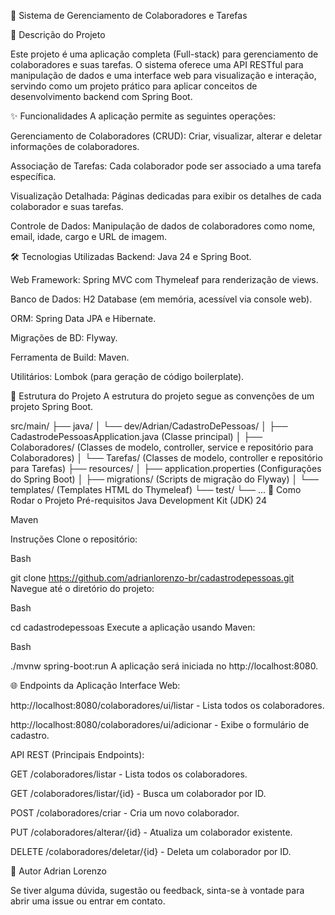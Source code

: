 🚀 Sistema de Gerenciamento de Colaboradores e Tarefas

📝 Descrição do Projeto

Este projeto é uma aplicação completa (Full-stack) para gerenciamento de colaboradores e suas tarefas. O sistema oferece uma API RESTful para manipulação de dados e uma interface web para visualização e interação, servindo como um projeto prático para aplicar conceitos de desenvolvimento backend com Spring Boot.

✨ Funcionalidades
A aplicação permite as seguintes operações:

Gerenciamento de Colaboradores (CRUD): Criar, visualizar, alterar e deletar informações de colaboradores.

Associação de Tarefas: Cada colaborador pode ser associado a uma tarefa específica.

Visualização Detalhada: Páginas dedicadas para exibir os detalhes de cada colaborador e suas tarefas.

Controle de Dados: Manipulação de dados de colaboradores como nome, email, idade, cargo e URL de imagem.

🛠️ Tecnologias Utilizadas
Backend: Java 24 e Spring Boot.

Web Framework: Spring MVC com Thymeleaf para renderização de views.

Banco de Dados: H2 Database (em memória, acessível via console web).

ORM: Spring Data JPA e Hibernate.

Migrações de BD: Flyway.

Ferramenta de Build: Maven.

Utilitários: Lombok (para geração de código boilerplate).

📂 Estrutura do Projeto
A estrutura do projeto segue as convenções de um projeto Spring Boot.

src/main/
├── java/
│   └── dev/Adrian/CadastroDePessoas/
│       ├── CadastrodePessoasApplication.java  (Classe principal)
│       ├── Colaboradores/  (Classes de modelo, controller, service e repositório para Colaboradores)
│       └── Tarefas/        (Classes de modelo, controller e repositório para Tarefas)
├── resources/
│   ├── application.properties    (Configurações do Spring Boot)
│   ├── migrations/               (Scripts de migração do Flyway)
│   └── templates/                (Templates HTML do Thymeleaf)
└── test/
└── ...
🚀 Como Rodar o Projeto
Pré-requisitos
Java Development Kit (JDK) 24

Maven

Instruções
Clone o repositório:

Bash

git clone https://github.com/adrianlorenzo-br/cadastrodepessoas.git
Navegue até o diretório do projeto:

Bash

cd cadastrodepessoas
Execute a aplicação usando Maven:

Bash

./mvnw spring-boot:run
A aplicação será iniciada no http://localhost:8080.

🌐 Endpoints da Aplicação
Interface Web:

http://localhost:8080/colaboradores/ui/listar - Lista todos os colaboradores.

http://localhost:8080/colaboradores/ui/adicionar - Exibe o formulário de cadastro.

API REST (Principais Endpoints):

GET /colaboradores/listar - Lista todos os colaboradores.

GET /colaboradores/listar/{id} - Busca um colaborador por ID.

POST /colaboradores/criar - Cria um novo colaborador.

PUT /colaboradores/alterar/{id} - Atualiza um colaborador existente.

DELETE /colaboradores/deletar/{id} - Deleta um colaborador por ID.

🤝 Autor
Adrian Lorenzo

Se tiver alguma dúvida, sugestão ou feedback, sinta-se à vontade para abrir uma issue ou entrar em contato.
